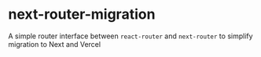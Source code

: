 # next-router-migration
A simple router interface between `react-router` and `next-router` to simplify migration to Next and Vercel
